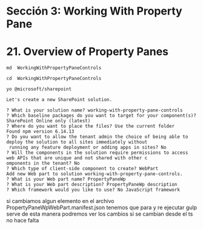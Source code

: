 # Sección 3: Working With Property Pane

# 21. Overview of Property Panes


```cmc
md  WorkingWithPropertyPaneControls

cd  WorkingWithPropertyPaneControls

yo @microsoft/sharepoint

Let's create a new SharePoint solution.

? What is your solution name? working-with-property-pane-controls
? Which baseline packages do you want to target for your component(s)? SharePoint Online only (latest)
? Where do you want to place the files? Use the current folder
Found npm version 6.14.13
? Do you want to allow the tenant admin the choice of being able to deploy the solution to all sites immediately without
 running any feature deployment or adding apps in sites? No
? Will the components in the solution require permissions to access web APIs that are unique and not shared with other c
omponents in the tenant? No
? Which type of client-side component to create? WebPart
Add new Web part to solution working-with-property-pane-controls.
? What is your Web part name? PropertyPaneWp
? What is your Web part description? PropertyPaneWp description
? Which framework would you like to use? No JavaScript framework

```

si cambiamos algun elemento en el archivo PropertyPaneWpWebPart.manifest.json tenemos que para y re ejecutar gulp serve
de esta manera podremos ver los cambios
si se cambian desde el ts no hace falta